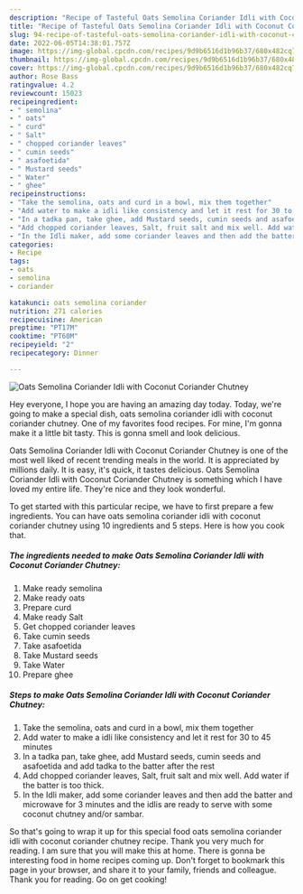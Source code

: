```yaml
---
description: "Recipe of Tasteful Oats Semolina Coriander Idli with Coconut Coriander Chutney"
title: "Recipe of Tasteful Oats Semolina Coriander Idli with Coconut Coriander Chutney"
slug: 94-recipe-of-tasteful-oats-semolina-coriander-idli-with-coconut-coriander-chutney
date: 2022-06-05T14:38:01.757Z
image: https://img-global.cpcdn.com/recipes/9d9b6516d1b96b37/680x482cq70/oats-semolina-coriander-idli-with-coconut-coriander-chutney-recipe-main-photo.jpg
thumbnail: https://img-global.cpcdn.com/recipes/9d9b6516d1b96b37/680x482cq70/oats-semolina-coriander-idli-with-coconut-coriander-chutney-recipe-main-photo.jpg
cover: https://img-global.cpcdn.com/recipes/9d9b6516d1b96b37/680x482cq70/oats-semolina-coriander-idli-with-coconut-coriander-chutney-recipe-main-photo.jpg
author: Rose Bass
ratingvalue: 4.2
reviewcount: 15023
recipeingredient:
- " semolina"
- " oats"
- " curd"
- " Salt"
- " chopped coriander leaves"
- " cumin seeds"
- " asafoetida"
- " Mustard seeds"
- " Water"
- " ghee"
recipeinstructions:
- "Take the semolina, oats and curd in a bowl, mix them together"
- "Add water to make a idli like consistency and let it rest for 30 to 45 minutes"
- "In a tadka pan, take ghee, add Mustard seeds, cumin seeds and asafoetida and add tadka to the batter after the rest"
- "Add chopped coriander leaves, Salt, fruit salt and mix well. Add water if the batter is too thick."
- "In the Idli maker, add some coriander leaves and then add the batter and microwave for 3 minutes and the idlis are ready to serve with some coconut chutney and/or sambar."
categories:
- Recipe
tags:
- oats
- semolina
- coriander

katakunci: oats semolina coriander 
nutrition: 271 calories
recipecuisine: American
preptime: "PT17M"
cooktime: "PT60M"
recipeyield: "2"
recipecategory: Dinner

---
```



![Oats Semolina Coriander Idli with Coconut Coriander Chutney](https://img-global.cpcdn.com/recipes/9d9b6516d1b96b37/680x482cq70/oats-semolina-coriander-idli-with-coconut-coriander-chutney-recipe-main-photo.jpg)

Hey everyone, I hope you are having an amazing day today. Today, we're going to make a special dish, oats semolina coriander idli with coconut coriander chutney. One of my favorites food recipes. For mine, I'm gonna make it a little bit tasty. This is gonna smell and look delicious.



Oats Semolina Coriander Idli with Coconut Coriander Chutney is one of the most well liked of recent trending meals in the world. It is appreciated by millions daily. It is easy, it's quick, it tastes delicious. Oats Semolina Coriander Idli with Coconut Coriander Chutney is something which I have loved my entire life. They're nice and they look wonderful.


To get started with this particular recipe, we have to first prepare a few ingredients. You can have oats semolina coriander idli with coconut coriander chutney using 10 ingredients and 5 steps. Here is how you cook that.

<!--inarticleads1-->

##### The ingredients needed to make Oats Semolina Coriander Idli with Coconut Coriander Chutney:

1. Make ready  semolina
1. Make ready  oats
1. Prepare  curd
1. Make ready  Salt
1. Get  chopped coriander leaves
1. Take  cumin seeds
1. Take  asafoetida
1. Take  Mustard seeds
1. Take  Water
1. Prepare  ghee




<!--inarticleads2-->

##### Steps to make Oats Semolina Coriander Idli with Coconut Coriander Chutney:

1. Take the semolina, oats and curd in a bowl, mix them together
1. Add water to make a idli like consistency and let it rest for 30 to 45 minutes
1. In a tadka pan, take ghee, add Mustard seeds, cumin seeds and asafoetida and add tadka to the batter after the rest
1. Add chopped coriander leaves, Salt, fruit salt and mix well. Add water if the batter is too thick.
1. In the Idli maker, add some coriander leaves and then add the batter and microwave for 3 minutes and the idlis are ready to serve with some coconut chutney and/or sambar.




So that's going to wrap it up for this special food oats semolina coriander idli with coconut coriander chutney recipe. Thank you very much for reading. I am sure that you will make this at home. There is gonna be interesting food in home recipes coming up. Don't forget to bookmark this page in your browser, and share it to your family, friends and colleague. Thank you for reading. Go on get cooking!
